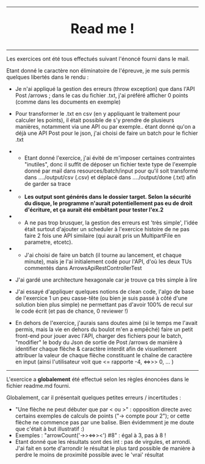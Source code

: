 - - -
<p style="text-align: center; font-size:35px; font-weight: bold">Read me !</p>

- - -

Les exercices ont été tous effectués suivant l'énoncé fourni dans le mail.

Etant donné le caractère non éliminatoire de l'épreuve, je me suis permis quelques libertés dans le rendu :
- Je n'ai appliqué la gestion des erreurs (throw exception) que dans l'API Post /arrows ; dans le cas du fichier .txt, j'ai préféré afficher 0 points (comme dans les documents en exemple)
- Pour transformer le .txt en csv (en y appliquant le traitement pour calculer les points), il était possible de s'y prendre de plusieurs manières, notamment via une API ou par exemple.. étant donné qu'on a déjà une API Post pour le json, j'ai choisi de faire un batch pour le fichier .txt
- - Etant donné l'exercice, j'ai évité de m'imposer certaines contraintes "inutiles", donc il suffit de déposer un fichier texte type de l'exemple donné par mail dans resources/batch/input
pour qu'il soit transformé dans ..../output/csv (.csv) et déplacé dans ..../output/done (.txt) afin de garder sa trace
- - __Les output sont générés dans le dossier target. Selon la sécurité du disque, le programme n'aurait potentiellement pas eu de droit d'écriture, et ça aurait été embêtant pour tester l'ex.2__
- - A ne pas trop brusquer, la gestion des erreurs est 'très simple', l'idée était surtout d'ajouter un scheduler à l'exercice histoire de ne pas faire 2 fois une API similaire (qui aurait pris un MultipartFile en parametre, etcetc). 
- - J'ai choisi de faire un batch (il tourne au lancement, et chaque minute), mais je l'ai initialement codé pour l'API, d'où les deux TUs commentés dans ArrowsApiRestControllerTest

- J'ai gardé une architecture hexagonale car je trouve ça très simple à lire
- J'ai essayé d'appliquer quelques notions de clean code, l'algo de base de l'exercice 1 un peu casse-tête (ou bien je suis passé à côté d'une solution bien plus simple) ne permettant pas d'avoir 100% de recul sur le code écrit (et pas de chance, 0 reviewer !)
- En dehors de l'exercice, j'aurais sans doutes aimé (si le temps me l'avait permis, mais la vie en dehors du boulot m'en a empêché) faire un petit front-end pour jouer avec l'API, charger des fichiers pour le batch, "modifier" le body du Json de sortie de Post /arrows de manière à identifier chaque flèche & caractère interdit afin de visuellement attribuer la valeur de chaque flèche constituant le chaîne de caractère en input (ainsi l'utilisateur voit que <= rapporte -4, <=>>> 0, ... )
---
L'exercice a __globalement__ été effectué selon
les règles énoncées dans le fichier readme.md fourni.

Globalement, car il présentait quelques petites erreurs / incertitudes :
- "Une flèche ne peut débuter que par < ou >" : opposition directe avec certains exemples de calculs de points ("-> compte pour 2"); or cette flèche ne commence pas par une balise. Bien évidemment je me doute que c'était à but illustratif :)
- Exemples : "arrowCount('->><=>><') #8" : égal à 3, pas à 8 !
- Etant donné que les résultats sont des int : pas de virgules, et arrondi. J'ai fait en sorte d'arrondir le résultat le plus tard possible de manière à perdre le moins de proximité possible avec le 'vrai' résultat

